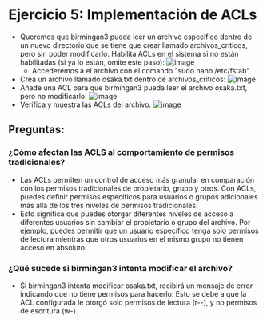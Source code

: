 # Ejercicio 5: Implementación de ACLs
  - Queremos que birmingan3 pueda leer un archivo especifico dentro de un nuevo directorio que se tiene que crear llamado archivos_criticos, pero sin poder modificarlo.
Habilita ACLs en el sistema si no están habilitadas (si ya lo están, omite este paso):
![image](https://github.com/user-attachments/assets/3e019a18-76fb-4799-90c7-8e10c3f8ba11)
    - Accederemos a el archivo con el comando "sudo nano /etc/fstab"
  - Crea un archivo llamado osaka.txt dentro de archivos_criticos:
![image](https://github.com/user-attachments/assets/2ae03712-5dc1-4524-ba01-c92a0a1fd71a)
  - Añade una ACL para que birmingan3 pueda leer el archivo osaka.txt, pero no modificarlo:
![image](https://github.com/user-attachments/assets/549dfd52-b655-4e04-9b88-e668e91ff32c)
  - Verifica y muestra las ACLs del archivo:
![image](https://github.com/user-attachments/assets/b103b4bb-7a0c-45cc-ba8a-25348c897efa)
## Preguntas:
### ¿Cómo afectan las ACLS al comportamiento de permisos tradicionales?
  - Las ACLs permiten un control de acceso más granular en comparación con los permisos tradicionales de propietario, grupo y otros. Con ACLs, puedes definir permisos específicos para usuarios o grupos adicionales más allá de los tres niveles de permisos tradicionales.
  - Esto significa que puedes otorgar diferentes niveles de acceso a diferentes usuarios sin cambiar el propietario o grupo del archivo. Por ejemplo, puedes permitir que un usuario específico tenga solo permisos de lectura mientras que otros usuarios en el mismo grupo no tienen acceso en absoluto.
### ¿Qué sucede si birmingan3 intenta modificar el archivo?
  - Si birmingan3 intenta modificar osaka.txt, recibirá un mensaje de error indicando que no tiene permisos para hacerlo. Esto se debe a que la ACL configurada le otorgó solo permisos de lectura (r--), y no permisos de escritura (w-).
